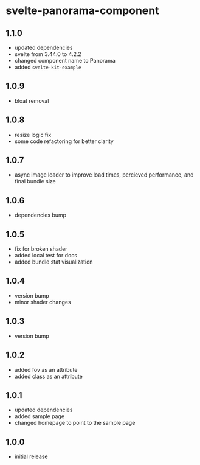 # svelte-panorama-component

## 1.1.0

- updated dependencies
- svelte from 3.44.0 to 4.2.2
- changed component name to Panorama
- added `svelte-kit-example`

## 1.0.9

- bloat removal

## 1.0.8

- resize logic fix
- some code refactoring for better clarity

## 1.0.7

- async image loader to improve load times, percieved performance, and final bundle size

## 1.0.6

- dependencies bump

## 1.0.5

- fix for broken shader
- added local test for docs
- added bundle stat visualization

## 1.0.4

- version bump
- minor shader changes

## 1.0.3

- version bump

## 1.0.2

- added fov as an attribute
- added class as an attribute

## 1.0.1

- updated dependencies
- added sample page
- changed homepage to point to the sample page

## 1.0.0

- initial release
